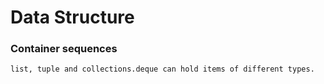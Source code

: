 # Data Structure

### **Container sequences**
```list, tuple and collections.deque can hold items of different types.```

